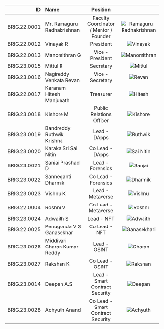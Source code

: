 | ID | Name             | Position      |                          |
|-----:|:-----------------|:-------------:|:----------------------------------------:|
|   BRIG.22.0001  | Mr. Ramaguru Radhakrishnan         | Faculty Coordinator / Mentor / Founder        | ![Ramaguru Radhakrishnan]()     |
|   BRIG.22.0012  | Vinayak R       | President       | ![Vinayak](link_to_janes_photo)     |
|  BRIG.22.0013   | Manomithran G      | Vice - President       | ![Manomithran](link_to_bobs_photo)       |
|   BRIG.23.0015  | Mittul R        | Secretary      | ![Mittul ](link_to_alices_photo)   |
|   BRIG.23.0016  | Nagireddy Venkata Revan        | Vice - Secretary      | ![Revan ](link_to_alices_photo)   |
|   BRIG.22.0017  | Karanam Hitesh Manjunath        | Treasurer      | ![Hitesh ](link_to_alices_photo)   |
|   BRIG.23.0018  | Kishore M        | Public Relations Officer      | ![Kishore ](link_to_alices_photo)   |
|   BRIG.23.0019  | Bandreddy Ruthwik Krishna      | Lead - DApps      | ![Ruthwik ](link_to_alices_photo)   |
|   BRIG.23.0020  | Karaka Sri Sai Nitin        | Co Lead - DApps      | ![Sai Nitin ](link_to_alices_photo)   |
|   BRIG.23.0021  | Sanjai Prashad D        | Lead - Forensics      | ![Sanjai ](link_to_alices_photo)   |
|   BRIG.23.0022  | Sanneganti Dharmik       | Co Lead - Forensics      | ![Dharmik ](link_to_alices_photo)   |
|   BRIG.23.0023  | Vishnu K        | Lead - Metaverse      | ![Vishnu ](link_to_alices_photo)   |
|   BRIG.22.0004  | Roshni V        | Co Lead - Metaverse      | ![Roshni ](link_to_alices_photo)   |
|   BRIG.23.0024  | Adwaith S        | Lead - NFT      | ![Adwaith ](link_to_alices_photo)   |
|   BRIG.22.0025  | Penugonda V S Ganasekhar       | Co Lead - NFT      | ![Ganasekhari ](link_to_alices_photo)   |
|   BRIG.23.0026  | Middivari Charan Kumar Reddy        | Lead - OSINT      | ![Charan ](link_to_alices_photo)   |
|   BRIG.23.0027  | Rakshan K        | Co Lead - OSINT      | ![Rakshan  ](link_to_alices_photo)   |
|   BRIG.23.0014  | Deepan A.S        | Lead - Smart Contract Security      | ![Deepan  ](link_to_alices_photo)   |
|   BRIG.23.0028  | Achyuth Anand        | Co Lead - Smart Contract Security      | ![Achyuth  ](link_to_alices_photo)   |




<!--

**Here are some ideas to get you started:**

🙋‍♀️ A short introduction - what is your organization all about?
🌈 Contribution guidelines - how can the community get involved?
👩‍💻 Useful resources - where can the community find your docs? Is there anything else the community should know?
🍿 Fun facts - what does your team eat for breakfast?
🧙 Remember, you can do mighty things with the power of [Markdown](https://docs.github.com/github/writing-on-github/getting-started-with-writing-and-formatting-on-github/basic-writing-and-formatting-syntax)
-->
